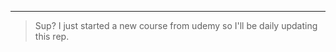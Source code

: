 -----------------------------------------------------------------------------------------------------------------------------------------------------------------------------------
>Sup? I just started a new course from udemy so I'll be daily updating this rep.
